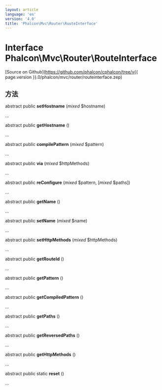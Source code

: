 ```yaml
---
layout: article
language: 'en'
version: '4.0'
title: 'Phalcon\Mvc\Router\RouteInterface'
---
```

# Interface **Phalcon\Mvc\Router\RouteInterface**

[Source on Github](https://github.com/phalcon/cphalcon/tree/v{{ page.version }}.0/phalcon/mvc/router/routeinterface.zep)

## 方法

abstract public **setHostname** (*mixed* $hostname)

...

abstract public **getHostname** ()

...

abstract public **compilePattern** (*mixed* $pattern)

...

abstract public **via** (*mixed* $httpMethods)

...

abstract public **reConfigure** (*mixed* $pattern, [*mixed* $paths])

...

abstract public **getName** ()

...

abstract public **setName** (*mixed* $name)

...

abstract public **setHttpMethods** (*mixed* $httpMethods)

...

abstract public **getRouteId** ()

...

abstract public **getPattern** ()

...

abstract public **getCompiledPattern** ()

...

abstract public **getPaths** ()

...

abstract public **getReversedPaths** ()

...

abstract public **getHttpMethods** ()

...

abstract public static **reset** ()

...